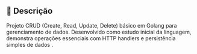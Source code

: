 ## 📝 Descrição  
Projeto CRUD (Create, Read, Update, Delete) básico em Golang para gerenciamento de dados. Desenvolvido como estudo inicial da linguagem, demonstra operações essenciais com HTTP handlers e persistência simples de dados .
